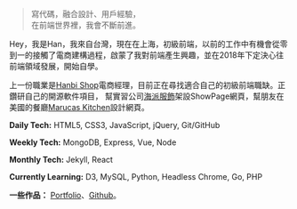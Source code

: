 > 寫代碼，融合設計、用戶經驗，  
> 在前端世界裡，我會不斷前進。

Hey，我是Han，我來自台灣，現在在上海，初級前端，以前的工作中有機會從零到一的接觸了電商建構過程，啟蒙了我對前端產生興趣，並在2018年下定決心往前端領域發展，開始自學。

上一份職業是[Hanbi Shop](www.facebook.com/hanbishop)電商經理，目前正在尋找適合自己的初級前端職缺。正鑽研自己的開源軟件項目， 幫實習公司[海派服飾](https://obscure-crag-68272.herokuapp.com/)架設ShowPage網頁，幫朋友在美國的餐廳[Marucas Kitchen](https://elinyuhanwu.github.io/Marucas/)設計網頁。

**Daily Tech:** HTML5, CSS3, JavaScript, jQuery, Git/GitHub

**Weekly Tech:** MongoDB, Express, Vue, Node

**Monthly Tech:** Jekyll, React

**Currently Learning:** D3, MySQL, Python, Headless Chrome, Go, PHP


**一些作品：**
[Portfolio](/portfolio)、[Github](http://github.com/elinyuhanwu)。 

